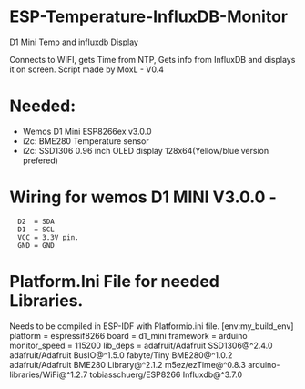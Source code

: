 # ESP-Temperature-InfluxDB-Monitor
D1 Mini Temp and influxdb Display

Connects to WIFI, gets Time from NTP, Gets info from InfluxDB and displays it on screen. 
Script made by MoxL  - V0.4

# Needed:
  - Wemos D1 Mini ESP8266ex v3.0.0
  - i2c: BME280 Temperature sensor
  - i2c: SSD1306 0.96 inch OLED display 128x64(Yellow/blue version prefered) 
  
 # Wiring for wemos D1 MINI V3.0.0 - 
      D2  = SDA
      D1  = SCL
      VCC = 3.3V pin.
      GND = GND

# Platform.Ini File for needed Libraries.
Needs to be compiled in ESP-IDF with Platformio.ini file.
[env:my_build_env]
platform = espressif8266
board = d1_mini
framework = arduino
monitor_speed = 115200
lib_deps = 
	adafruit/Adafruit SSD1306@^2.4.0
	adafruit/Adafruit BusIO@^1.5.0
	fabyte/Tiny BME280@^1.0.2
	adafruit/Adafruit BME280 Library@^2.1.2
	m5ez/ezTime@^0.8.3
	arduino-libraries/WiFi@^1.2.7
	tobiasschuerg/ESP8266 Influxdb@^3.7.0
